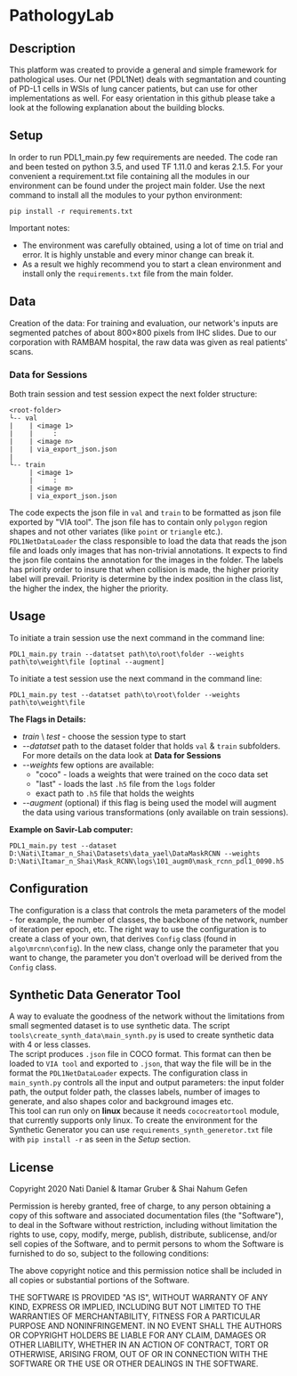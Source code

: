 # PathologyLab
## Description
This platform was created to provide a general and simple framework for pathological uses.
Our net (PDL1Net) deals with segmantation and counting of PD-L1 cells in WSIs of lung cancer patients, but can use for other implementations as well.
For easy orientation in this github please take a look at the following explanation about the building blocks.
## Setup
In order to run PDL1_main.py few requirements are needed. The code ran and been tested on python 3.5, and used TF 1.11.0
and keras 2.1.5. For your convenient a requirement.txt file containing all the modules in our environment can be found under
the project main folder. Use the next command to install all the modules to your python environment:
```commandline
pip install -r requirements.txt
``` 
Important notes:
* The environment was carefully obtained, using a lot of time on trial and error. It is highly unstable
and every minor change can break it.
* As a result we highly recommend you to start a clean environment and install only the `requirements.txt` file from the main
folder.
 
## Data
Creation of the data: For training and evaluation, our network's inputs are segmented patches of about 800×800 pixels
from IHC slides. Due to our corporation with RAMBAM hospital, the raw data was given as real patients' scans.
### Data for Sessions
Both train session and test session expect the next folder structure:
```
<root-folder>
└-- val
|    | <image 1>
|    |     :
|    | <image n>
|    | via_export_json.json
|
└-- train
     | <image 1>
     |     :
     | <image m>
     | via_export_json.json

```
The code expects the json file in `val` and `train` to be formatted as json file exported by "VIA tool".
The json file has to contain only `polygon` region shapes and not other variates (like `point` or `triangle` etc.).
`PDL1NetDataLoader` the class responsible to load the data that reads the json file and loads only images that has non-trivial 
annotations. It expects to find the json file contains the annotation for the images in the folder.
The labels has priority order to insure that when collision is made, the higher priority label will prevail.
Priority is determine by the index position in the class list, the higher the index, the higher the priority.

## Usage
To initiate a train session use the next command in the command line:
```commandline
PDL1_main.py train --datatset path\to\root\folder --weights path\to\weight\file [optinal --augment]
```
To initiate a test session use the next command in the command line:
```commandline
PDL1_main.py test --datatset path\to\root\folder --weights path\to\weight\file
```
**The Flags in Details:**
* *train* \ *test* - choose the session type to start
* *--datatset* path to the dataset folder that holds `val` & `train` subfolders. 
For more details on the data look at **Data for Sessions** 
* *--weights* few options are available:
    * "coco" - loads a weights that were trained on the coco data set
    * "last" - loads the last `.h5` file from the `logs` folder
    * exact path to `.h5` file that holds the weights
* *--augment* (optional) if this flag is being used the model will augment the 
data using various transformations (only available on train sessions).

**Example on Savir-Lab computer:** 
```commandline
PDL1_main.py test --dataset D:\Nati\Itamar_n_Shai\Datasets\data_yael\DataMaskRCNN --weights D:\Nati\Itamar_n_Shai\Mask_RCNN\logs\101_augm0\mask_rcnn_pdl1_0090.h5 
```

## Configuration
The configuration is a class that controls the meta parameters of the model - for example, the number of classes,
the backbone of the network, number of iteration per epoch, etc.
The right way to use the configuration is to create a class of your own, that derives `Config` class
(found in `algo\mrcnn\config`). In the new class, change only the parameter that you want to change,
the parameter you don't overload will be derived from the `Config` class. 
## Synthetic Data Generator Tool
A way to evaluate the goodness of the network without the limitations from small segmented dataset
is to use synthetic data. The script `tools\create_synth_data\main_synth.py` is used to create
synthetic data with 4 or less classes.  
The script produces `.json` file in COCO format. This format can then be loaded to `VIA tool` and exported
to `.json`, that way the file will be in the format the `PDL1NetDataLoader` expects. 
The configuration class in `main_synth.py` controls all the input and output parameters:
the input folder path, the output folder path, the classes labels, number of images to generate,
and also shapes color and background images etc.  
This tool can run only on **linux** because it needs `cococreatortool` module, that currently
 supports only linux. To create the environment for the Synthetic Generator you can use `requirements_synth_generetor.txt`
 file with `pip install -r` as seen in the *Setup* section.

## License
Copyright 2020 Nati Daniel & Itamar Gruber & Shai Nahum Gefen

Permission is hereby granted, free of charge, to any person obtaining a copy of this software and associated documentation files (the "Software"), to deal in the Software without restriction, including without limitation the rights to use, copy, modify, merge, publish, distribute, sublicense, and/or sell copies of the Software, and to permit persons to whom the Software is furnished to do so, subject to the following conditions:

The above copyright notice and this permission notice shall be included in all copies or substantial portions of the Software.

THE SOFTWARE IS PROVIDED "AS IS", WITHOUT WARRANTY OF ANY KIND, EXPRESS OR IMPLIED, INCLUDING BUT NOT LIMITED TO THE WARRANTIES OF MERCHANTABILITY, FITNESS FOR A PARTICULAR PURPOSE AND NONINFRINGEMENT. IN NO EVENT SHALL THE AUTHORS OR COPYRIGHT HOLDERS BE LIABLE FOR ANY CLAIM, DAMAGES OR OTHER LIABILITY, WHETHER IN AN ACTION OF CONTRACT, TORT OR OTHERWISE, ARISING FROM, OUT OF OR IN CONNECTION WITH THE SOFTWARE OR THE USE OR OTHER DEALINGS IN THE SOFTWARE.

